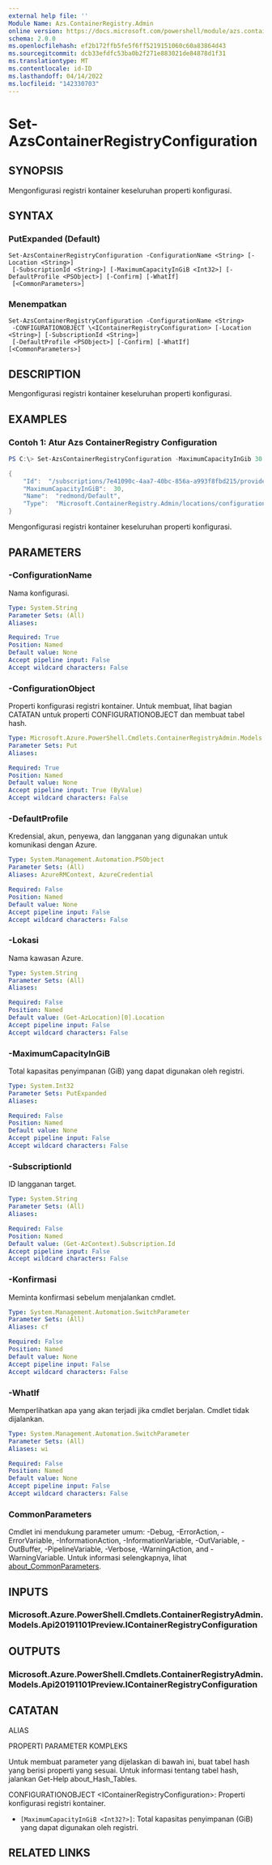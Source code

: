 ```yaml
---
external help file: ''
Module Name: Azs.ContainerRegistry.Admin
online version: https://docs.microsoft.com/powershell/module/azs.containerregistry.admin/set-azscontainerregistryconfiguration
schema: 2.0.0
ms.openlocfilehash: ef2b172ffb5fe5f6ff5219151060c60a83864d43
ms.sourcegitcommit: dcb33efdfc53ba0b2f271e883021de84878d1f31
ms.translationtype: MT
ms.contentlocale: id-ID
ms.lasthandoff: 04/14/2022
ms.locfileid: "142330703"
---
```

# Set-AzsContainerRegistryConfiguration

## SYNOPSIS
Mengonfigurasi registri kontainer keseluruhan properti konfigurasi.

## SYNTAX

### PutExpanded (Default)
```
Set-AzsContainerRegistryConfiguration -ConfigurationName <String> [-Location <String>]
 [-SubscriptionId <String>] [-MaximumCapacityInGiB <Int32>] [-DefaultProfile <PSObject>] [-Confirm] [-WhatIf]
 [<CommonParameters>]
```

### Menempatkan
```
Set-AzsContainerRegistryConfiguration -ConfigurationName <String>
 -CONFIGURATIONOBJECT \<IContainerRegistryConfiguration> [-Location <String>] [-SubscriptionId <String>]
 [-DefaultProfile <PSObject>] [-Confirm] [-WhatIf] [<CommonParameters>]
```

## DESCRIPTION
Mengonfigurasi registri kontainer keseluruhan properti konfigurasi.

## EXAMPLES

### Contoh 1: Atur Azs ContainerRegistry Configuration
```powershell
PS C:\> Set-AzsContainerRegistryConfiguration -MaximumCapacityInGib 30 -ConfigurationName default | ConvertTo-Json

{
    "Id":  "/subscriptions/7e41090c-4aa7-40bc-856a-a993f8fbd215/providers/Microsoft.ContainerRegistry.Admin/locations/redmond/configurations/Default",
    "MaximumCapacityInGiB":  30,
    "Name":  "redmond/Default",
    "Type":  "Microsoft.ContainerRegistry.Admin/locations/configurations"
}
```

Mengonfigurasi registri kontainer keseluruhan properti konfigurasi.

## PARAMETERS

### -ConfigurationName
Nama konfigurasi.

```yaml
Type: System.String
Parameter Sets: (All)
Aliases:

Required: True
Position: Named
Default value: None
Accept pipeline input: False
Accept wildcard characters: False
```

### -ConfigurationObject
Properti konfigurasi registri kontainer.
Untuk membuat, lihat bagian CATATAN untuk properti CONFIGURATIONOBJECT dan membuat tabel hash.

```yaml
Type: Microsoft.Azure.PowerShell.Cmdlets.ContainerRegistryAdmin.Models.Api20191101Preview.IContainerRegistryConfiguration
Parameter Sets: Put
Aliases:

Required: True
Position: Named
Default value: None
Accept pipeline input: True (ByValue)
Accept wildcard characters: False
```

### -DefaultProfile
Kredensial, akun, penyewa, dan langganan yang digunakan untuk komunikasi dengan Azure.

```yaml
Type: System.Management.Automation.PSObject
Parameter Sets: (All)
Aliases: AzureRMContext, AzureCredential

Required: False
Position: Named
Default value: None
Accept pipeline input: False
Accept wildcard characters: False
```

### -Lokasi
Nama kawasan Azure.

```yaml
Type: System.String
Parameter Sets: (All)
Aliases:

Required: False
Position: Named
Default value: (Get-AzLocation)[0].Location
Accept pipeline input: False
Accept wildcard characters: False
```

### -MaximumCapacityInGiB
Total kapasitas penyimpanan (GiB) yang dapat digunakan oleh registri.

```yaml
Type: System.Int32
Parameter Sets: PutExpanded
Aliases:

Required: False
Position: Named
Default value: None
Accept pipeline input: False
Accept wildcard characters: False
```

### -SubscriptionId
ID langganan target.

```yaml
Type: System.String
Parameter Sets: (All)
Aliases:

Required: False
Position: Named
Default value: (Get-AzContext).Subscription.Id
Accept pipeline input: False
Accept wildcard characters: False
```

### -Konfirmasi
Meminta konfirmasi sebelum menjalankan cmdlet.

```yaml
Type: System.Management.Automation.SwitchParameter
Parameter Sets: (All)
Aliases: cf

Required: False
Position: Named
Default value: None
Accept pipeline input: False
Accept wildcard characters: False
```

### -WhatIf
Memperlihatkan apa yang akan terjadi jika cmdlet berjalan.
Cmdlet tidak dijalankan.

```yaml
Type: System.Management.Automation.SwitchParameter
Parameter Sets: (All)
Aliases: wi

Required: False
Position: Named
Default value: None
Accept pipeline input: False
Accept wildcard characters: False
```

### CommonParameters
Cmdlet ini mendukung parameter umum: -Debug, -ErrorAction, -ErrorVariable, -InformationAction, -InformationVariable, -OutVariable, -OutBuffer, -PipelineVariable, -Verbose, -WarningAction, and -WarningVariable. Untuk informasi selengkapnya, lihat [about_CommonParameters](http://go.microsoft.com/fwlink/?LinkID=113216).

## INPUTS

### Microsoft.Azure.PowerShell.Cmdlets.ContainerRegistryAdmin.Models.Api20191101Preview.IContainerRegistryConfiguration

## OUTPUTS

### Microsoft.Azure.PowerShell.Cmdlets.ContainerRegistryAdmin.Models.Api20191101Preview.IContainerRegistryConfiguration

## CATATAN

ALIAS

PROPERTI PARAMETER KOMPLEKS

Untuk membuat parameter yang dijelaskan di bawah ini, buat tabel hash yang berisi properti yang sesuai. Untuk informasi tentang tabel hash, jalankan Get-Help about_Hash_Tables.


CONFIGURATIONOBJECT \<IContainerRegistryConfiguration>: Properti konfigurasi registri kontainer.
  - `[MaximumCapacityInGiB <Int32?>]`: Total kapasitas penyimpanan (GiB) yang dapat digunakan oleh registri.

## RELATED LINKS

